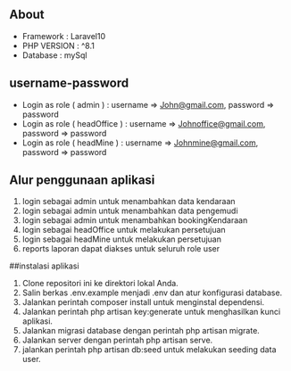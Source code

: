 ## About 

- Framework : Laravel10
- PHP VERSION : ^8.1
- Database : mySql

##  username-password
- Login as role ( admin ) : username => John@gmail.com, password => password
- Login as role ( headOffice ) : username => Johnoffice@gmail.com, password => password
- Login as role ( headMine ) : username => Johnmine@gmail.com, password => password

## Alur penggunaan aplikasi
1. login sebagai admin untuk menambahkan data kendaraan
2. login sebagai admin untuk menambahkan data pengemudi
3. login sebagai admin untuk menambahkan bookingKendaraan
4. login sebagai headOffice untuk melakukan persetujuan
5. login sebagai headMine untuk melakukan persetujuan
6. reports laporan dapat diakses untuk seluruh role user

##instalasi aplikasi
1. Clone repositori ini ke direktori lokal Anda.
2. Salin berkas .env.example menjadi .env dan atur konfigurasi database.
3. Jalankan perintah composer install untuk menginstal dependensi.
4. Jalankan perintah php artisan key:generate untuk menghasilkan kunci aplikasi.
5. Jalankan migrasi database dengan perintah php artisan migrate.
6. Jalankan server dengan perintah php artisan serve.
7. jalankan perintah php artisan db:seed untuk melakukan seeding data user.


